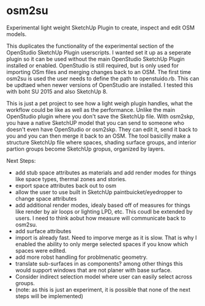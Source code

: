 osm2su
======

Experimental light weight SketchUp Plugin to create, inspect and edit OSM models.

This duplicates the functionality of the experimental section of the OpenStudio SketchUp Plugin userscripts. I wanted set it up as a seperate plugin so it can be used without the main OpenStudio SketchUp Plugin installed or enabled. OpenStudio is still required, but is only used for importing OSm files and merging changes back to an OSM. The first time osm2su is used the user needs to define the path to openstuido.rb. This can be updtaed when newer versions of OpenStudio are installed. I tested this with boht SU 2015 and also SketchUp 8.

This is just a pet project to see how a light weigh plugin handles, what the workflow could be like as well as the performance. Unlike the main OpenStudio plugin where you don't save the SketchUp file. With osm2skp, you have a native SketchUP model that you can send to someone who doesn't even have OpenStudio or osm2skp. They can edit it, send it back to you and you can then merge it back to an OSM. The tool basicilly make a structure SketchUp file where spaces, shading surface groups, and interior partion groups become SketchUp gropus, organized by layers. 

Next Steps:
- add stub space attributes as materials and add render modes for things like space types, thermal zones and stories.
- export space attributes back out to osm
- allow the user to use built in SketchUp paintbuicket/eyedropper to change space attributes
- add additional render modes, idealy based off of measures for things like render by air loops or lighting LPD, etc. This coudl be extended by users. I need to think aobut how measure will communicate back to osm2su.
- add surface attributes
- import is already fast. Need to imporve merge as it is slow. That is why I enabled the ability to only merge selected spaces if you know which spaces were edited.
- add more robst handling for problmenatic geometry.
- translate sub-surfaces in as components? among other things this would support windows that are not planer with base surface.
- Consider indirect selection model where user can easily select across groups.
- (note: as this is just an experiment, it is possible that none of the next steps will be implemented)
